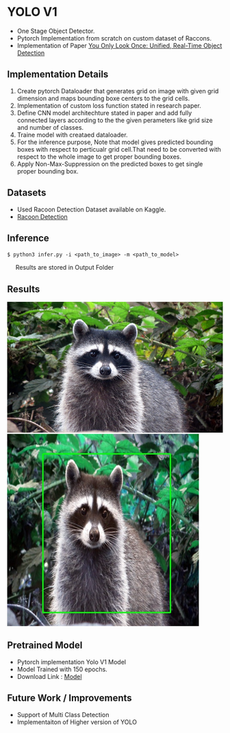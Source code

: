 # YOLO V1
- One Stage Object Detector.
- Pytorch Implementation from scratch on custom dataset of Raccons.
- Implementation of Paper [You Only Look Once: Unified, Real-Time Object Detection]( https://arxiv.org/abs/1506.02640)

## Implementation Details 
1. Create pytorch Dataloader that generates grid on image with given grid dimension and maps bounding boxe centers to the grid cells. 
2. Implementation of custom loss function stated in research paper.
3. Define CNN model architechture stated in paper and add fully connected layers according to the the given perameters like grid size and number of classes.
4. Traine model with creataed dataloader.
5. For the inference purpose, Note that model gives predicted bounding boxes with respect to perticualr grid cell.That need to be converted with respect to the whole image to get proper bounding boxes.
6. Apply Non-Max-Suppression on the predicted boxes to get single proper bounding box.

## Datasets
- Used Racoon Detection Dataset available on Kaggle.
- [Racoon Detection](https://www.kaggle.com/debasisdotcom/racoon-detection)

## Inference
```  
$ python3 infer.py -i <path_to_image> -m <path_to_model>
```
&nbsp;&nbsp;&nbsp;&nbsp; Results are stored in Output Folder


## Results
![alt-text-1](Dataset/Test_img/3.jpg) ![alt-text-2](Output/3.jpg)


## Pretrained Model 
- Pytorch implementation Yolo V1 Model 
- Model Trained with 150 epochs.
- Download Link : [Model](https://drive.google.com/file/d/1y7HOpj6miQto-hfIQmezokBgI_aw1-qg/view?usp=sharing)

## Future Work / Improvements 
- Support of Multi Class Detection 
- Implementaiton of Higher version of YOLO
